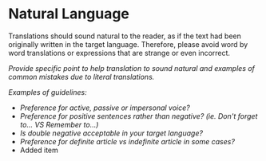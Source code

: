 # Natural Language

Translations should sound natural to the reader, as if the text had been originally written in the target language. Therefore, please avoid word by word translations or expressions that are strange or even incorrect.

*Provide specific point to help translation to sound natural and examples of common mistakes due to literal translations.*

*Examples of guidelines:*

- *Preference for active, passive or impersonal voice?*
- *Preference for positive sentences rather than negative? (ie. Don't forget to... VS Remember to...)*
- *Is double negative acceptable in your target language?*
- *Preference for definite article vs indefinite article in some cases?*
- Added item
